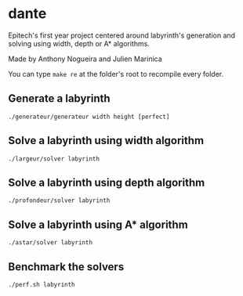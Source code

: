 # dante

Epitech's first year project centered around labyrinth's generation and solving using width, depth or A* algorithms.

Made by Anthony Nogueira and Julien Marinica

You can type `make re` at the folder's root to recompile every folder.

## Generate a labyrinth

`./generateur/generateur width height [perfect]`

## Solve a labyrinth using width algorithm

`./largeur/solver labyrinth`

## Solve a labyrinth using depth algorithm

`./profondeur/solver labyrinth`

## Solve a labyrinth using A* algorithm

`./astar/solver labyrinth`

## Benchmark the solvers

`./perf.sh labyrinth`
